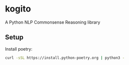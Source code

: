 # kogito
A Python NLP Commonsense Reasoning library


## Setup
Install poetry:
```sh
curl -sSL https://install.python-poetry.org | python3 -
```